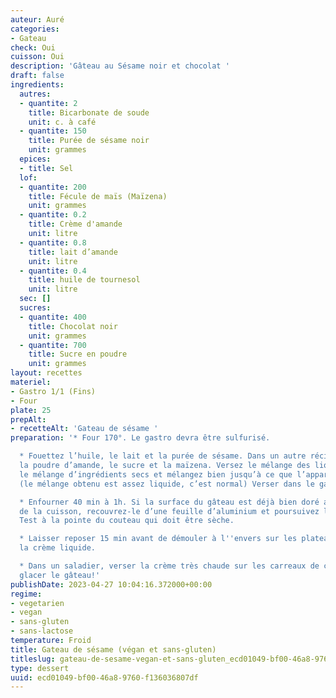 ```yaml
---
auteur: Auré
categories:
- Gateau
check: Oui
cuisson: Oui
description: 'Gâteau au Sésame noir et chocolat '
draft: false
ingredients:
  autres:
  - quantite: 2
    title: Bicarbonate de soude
    unit: c. à café
  - quantite: 150
    title: Purée de sésame noir
    unit: grammes
  epices:
  - title: Sel
  lof:
  - quantite: 200
    title: Fécule de maïs (Maïzena)
    unit: grammes
  - quantite: 0.2
    title: Crème d'amande
    unit: litre
  - quantite: 0.8
    title: lait d’amande
    unit: litre
  - quantite: 0.4
    title: huile de tournesol
    unit: litre
  sec: []
  sucres:
  - quantite: 400
    title: Chocolat noir
    unit: grammes
  - quantite: 700
    title: Sucre en poudre
    unit: grammes
layout: recettes
materiel:
- Gastro 1/1 (Fins)
- Four
plate: 25
prepAlt:
- recetteAlt: 'Gateau de sésame '
preparation: '* Four 170°. Le gastro devra être sulfurisé.

  * Fouettez l’huile, le lait et la purée de sésame. Dans un autre récipient, mélangez
  la poudre d’amande, le sucre et la maïzena. Versez le mélange des liquides dans
  le mélange d’ingrédients secs et mélangez bien jusqu’à ce que l’appareil soit homogène
  (le mélange obtenu est assez liquide, c’est normal) Verser dans le gastro sulfurisé. 

  * Enfourner 40 min à 1h. Si la surface du gâteau est déjà bien doré avant la fin
  de la cuisson, recouvrez-le d’une feuille d’aluminium et poursuivez la cuisson.
  Test à la pointe du couteau qui doit être sèche.

  * Laisser reposer 15 min avant de démouler à l''envers sur les plateaux. Faire chauffer
  la crème liquide. 

  * Dans un saladier, verser la crème très chaude sur les carreaux de chocolat. Enfin,
  glacer le gâteau!'
publishDate: 2023-04-27 10:04:16.372000+00:00
regime:
- vegetarien
- vegan
- sans-gluten
- sans-lactose
temperature: Froid
title: Gateau de sésame (végan et sans-gluten)
titleslug: gateau-de-sesame-vegan-et-sans-gluten_ecd01049-bf00-46a8-9760-f136036807df
type: dessert
uuid: ecd01049-bf00-46a8-9760-f136036807df
---
```

